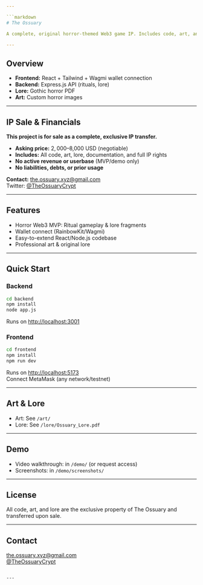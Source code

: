 ```yaml
---

```markdown
# The Ossuary

A complete, original horror-themed Web3 game IP. Includes code, art, and lore—ready for demo, expansion, or transfer.

---
```


## Overview

- **Frontend:** React + Tailwind + Wagmi wallet connection
- **Backend:** Express.js API (rituals, lore)
- **Lore:** Gothic horror PDF
- **Art:** Custom horror images

---

## IP Sale & Financials

**This project is for sale as a complete, exclusive IP transfer.**

- **Asking price:** $2,000–$8,000 USD (negotiable)
- **Includes:** All code, art, lore, documentation, and full IP rights
- **No active revenue or userbase** (MVP/demo only)
- **No liabilities, debts, or prior usage**

**Contact:** the.ossuary.xyz@gmail.com  
Twitter: [@TheOssuaryCrypt](https://twitter.com/TheOssuaryCrypt)

---

## Features

- Horror Web3 MVP: Ritual gameplay & lore fragments
- Wallet connect (RainbowKit/Wagmi)
- Easy-to-extend React/Node.js codebase
- Professional art & original lore

---

## Quick Start

### Backend

```bash
cd backend
npm install
node app.js
```
Runs on [http://localhost:3001](http://localhost:3001)

### Frontend

```bash
cd frontend
npm install
npm run dev
```
Runs on [http://localhost:5173](http://localhost:5173)  
Connect MetaMask (any network/testnet)

---

## Art & Lore

- Art: See `/art/`
- Lore: See `/lore/Ossuary_Lore.pdf`

---

## Demo

- Video walkthrough: in `/demo/` (or request access)
- Screenshots: in `/demo/screenshots/`

---

## License

All code, art, and lore are the exclusive property of The Ossuary and transferred upon sale.

---

## Contact

the.ossuary.xyz@gmail.com  
[@TheOssuaryCrypt](https://twitter.com/TheOssuaryCrypt)
```

---
